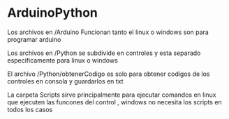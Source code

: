 # ArduinoPython

Los archivos en /Arduino Funcionan tanto el linux o windows son para programar arduino

Los archivos en /Python se subdivide en controles y esta separado especificamente para linux o windows

El archivo /Python/obtenerCodigo es solo para obtener codigos de los controles en consola y guardarlos en txt

La carpeta Scripts sirve principalmente para ejecutar comandos en linux que ejecuten las funcones del control , windows no necesita los scripts en todos los casos 

